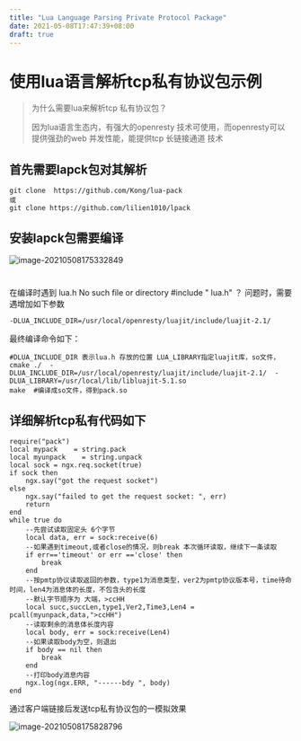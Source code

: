 ```yaml
---
title: "Lua Language Parsing Private Protocol Package"
date: 2021-05-08T17:47:39+08:00
draft: true
---
```


# 使用lua语言解析tcp私有协议包示例



> 为什么需要lua来解析tcp 私有协议包？
>
>  因为lua语言生态内，有强大的openresty 技术可使用，而openresty可以提供强劲的web 并发性能，能提供tcp 长链接通道 技术



## 首先需要lapck包对其解析



```
git clone  https://github.com/Kong/lua-pack 
或
git clone https://github.com/lilien1010/lpack
```

## 安装lapck包需要编译 

![image-20210508175332849](../../images/lua-language-parsing-private-protocol-package.assets/image-20210508175332849.png)

# <!--编译时找不到lua.h头文件，需要增加以下参数，其目的是让编译是找到luajit lua.h头文件-->  

在编译时遇到 lua.h No such file or directory #include " lua.h" ？ 问题时，需要遇增加如下参数

```
-DLUA_INCLUDE_DIR=/usr/local/openresty/luajit/include/luajit-2.1/ 
```

最终编译命令如下：

```
#DLUA_INCLUDE_DIR 表示lua.h 存放的位置 LUA_LIBRARY指定luajit库，so文件，
cmake ./  -DLUA_INCLUDE_DIR=/usr/local/openresty/luajit/include/luajit-2.1/  -DLUA_LIBRARY=/usr/local/lib/libluajit-5.1.so
make  #编译成so文件，得到pack.so
```

## 详细解析tcp私有代码如下

```
require("pack")
local mypack    = string.pack
local myunpack    = string.unpack
local sock = ngx.req.socket(true)
if sock then
    ngx.say("got the request socket")
else
    ngx.say("failed to get the request socket: ", err)
    return
end
while true do
    --先尝试读取固定头 6个字节
    local data, err = sock:receive(6)
    --如果遇到timeout,或者close的情况，则break 本次循环读取，继续下一条读取
    if err=='timeout' or err =='close' then
        break
    end
    --按pmtp协议读取返回的参数，type1为消息类型，ver2为pmtp协议版本号，time待命时间，len4为消息体的长度，不包含头的长度
    --默认字节顺序为 大端，>ccHH
    local succ,succLen,type1,Ver2,Time3,Len4 = pcall(myunpack,data,">ccHH")
    --读取剩余的消息体长度内容
    local body, err = sock:receive(Len4)
    --如果读取body为空，则退出
    if body == nil then
        break
    end
    --打印body消息内容
    ngx.log(ngx.ERR, "------bdy ", body)
end
```



通过客户端链接后发送tcp私有协议包的一模拟效果



![image-20210508175828796](../../images/lua-language-parsing-private-protocol-package.assets/image-20210508175828796.png)